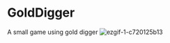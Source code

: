 # GoldDigger
A small game using gold digger
![ezgif-1-c720125b13](https://github.com/tiashe573/GoldDigger/assets/62858643/f9c9b068-a3c8-4fe3-9e20-f0db4142368a)
